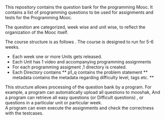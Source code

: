 This repository contains the question bank for the programming Mooc.
It contains a list of programming questions to be used for assignments and tests for the Programming Mooc. 

The question are categorized, week wise and unit wise, to reflect the organization of the Mooc itself. 

The course structure is as follows . The course is designed to run for 5-6 weeks.
* Each week one or more Units gets released. 
* Each Unit has 1 video and accompanying programming assignments  
* For each programming assigment ,1 directory is created.
* Each Directory contains
** p1_q contains the problem statement
** metadata contains the metadata regarding difficulty level, tags etc.
** 


This structure allows processing of the question bank by a program.
For example, a program can automatically upload all questions to mooshak,
And a program can retrieve all easy questions (or Difficult questions) , or questions in a particular unit or particular week.  
A program can even execute the assignments and check the correctness with the testcases.